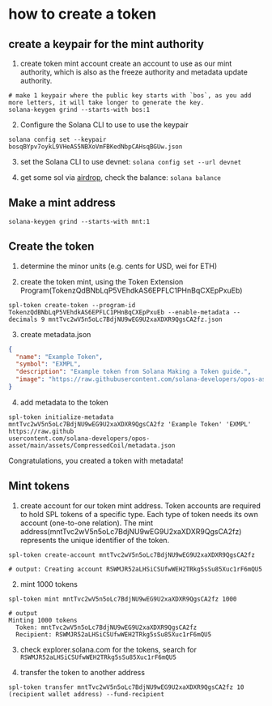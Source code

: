 # how to create a token

## create a keypair for the mint authority
 
1. create token mint account
create an account to use as our mint authority, which is also as the freeze authority and metadata update authority.

```shell
# make 1 keypair where the public key starts with `bos`, as you add more letters, it will take longer to generate the key.
solana-keygen grind --starts-with bos:1
```

2. Configure the Solana CLI to use to use the keypair 

```shell
solana config set --keypair bosqBYpv7oykL9VHeAS5NBXoVmFBKedNbpCAHsqBGUw.json
```

3. set the Solana CLI to use devnet: `solana config set --url devnet`

4. get some sol via [airdrop](https://faucet.solana.com/), check the balance: `solana balance`

## Make a mint address

```shell
solana-keygen grind --starts-with mnt:1
```

## Create the token 

1. determine the minor units (e.g. cents for USD, wei for ETH)

2. create the token mint, using the Token Extension Program(TokenzQdBNbLqP5VEhdkAS6EPFLC1PHnBqCXEpPxuEb)

```shell
spl-token create-token --program-id TokenzQdBNbLqP5VEhdkAS6EPFLC1PHnBqCXEpPxuEb --enable-metadata --decimals 9 mntTvc2wV5n5oLc7BdjNU9wEG9U2xaXDXR9QgsCA2fz.json 
```

3. create metadata.json

```json
{
  "name": "Example Token",
  "symbol": "EXMPL",
  "description": "Example token from Solana Making a Token guide.",
  "image": "https://raw.githubusercontent.com/solana-developers/opos-asset/main/assets/CompressedCoil/image.png"
}
```

4. add metadata to the token

```shell
spl-token initialize-metadata mntTvc2wV5n5oLc7BdjNU9wEG9U2xaXDXR9QgsCA2fz 'Example Token' 'EXMPL' https://raw.github
usercontent.com/solana-developers/opos-asset/main/assets/CompressedCoil/metadata.json
```

Congratulations, you created a token with metadata!


## Mint tokens

1. create account for our token mint address. Token accounts are required to hold SPL tokens of a specific type. Each type of token needs its own account (one-to-one relation). The mint address(mntTvc2wV5n5oLc7BdjNU9wEG9U2xaXDXR9QgsCA2fz) represents the unique identifier of the token.

```shell
spl-token create-account mntTvc2wV5n5oLc7BdjNU9wEG9U2xaXDXR9QgsCA2fz

# output: Creating account RSWMJR52aLHSiCSUfwWEH2TRkg5sSu85Xuc1rF6mQU5
```

2. mint 1000 tokens 

```shell
spl-token mint mntTvc2wV5n5oLc7BdjNU9wEG9U2xaXDXR9QgsCA2fz 1000

# output
Minting 1000 tokens
  Token: mntTvc2wV5n5oLc7BdjNU9wEG9U2xaXDXR9QgsCA2fz
  Recipient: RSWMJR52aLHSiCSUfwWEH2TRkg5sSu85Xuc1rF6mQU5
```

3. check explorer.solana.com for the tokens, search for `RSWMJR52aLHSiCSUfwWEH2TRkg5sSu85Xuc1rF6mQU5`

4. transfer the token to another address

```shell
spl-token transfer mntTvc2wV5n5oLc7BdjNU9wEG9U2xaXDXR9QgsCA2fz 10 (recipient wallet address) --fund-recipient
```